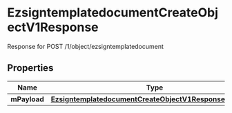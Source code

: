 

# EzsigntemplatedocumentCreateObjectV1Response

Response for POST /1/object/ezsigntemplatedocument

## Properties

| Name | Type | Description | Notes |
|------------ | ------------- | ------------- | -------------|
|**mPayload** | [**EzsigntemplatedocumentCreateObjectV1ResponseMPayload**](EzsigntemplatedocumentCreateObjectV1ResponseMPayload.md) |  |  |



